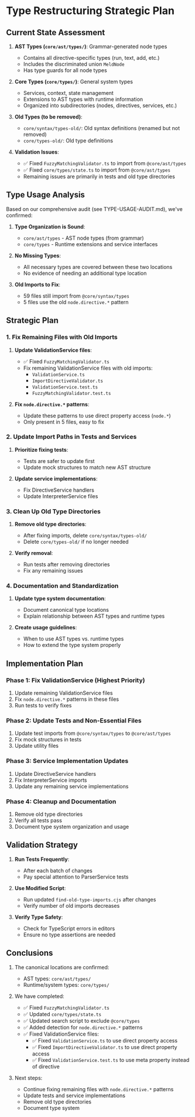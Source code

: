 # Type Restructuring Strategic Plan

## Current State Assessment

1. **AST Types (`core/ast/types/`)**: Grammar-generated node types
   - Contains all directive-specific types (run, text, add, etc.)
   - Includes the discriminated union `MeldNode`
   - Has type guards for all node types

2. **Core Types (`core/types/`)**: General system types
   - Services, context, state management
   - Extensions to AST types with runtime information
   - Organized into subdirectories (nodes, directives, services, etc.)

3. **Old Types (to be removed)**: 
   - `core/syntax/types-old/`: Old syntax definitions (renamed but not removed)
   - `core/types-old/`: Old type definitions  

4. **Validation Issues**: 
   - ✅ Fixed `FuzzyMatchingValidator.ts` to import from `@core/ast/types`
   - ✅ Fixed `core/types/state.ts` to import from `@core/ast/types`
   - Remaining issues are primarily in tests and old type directories

## Type Usage Analysis

Based on our comprehensive audit (see TYPE-USAGE-AUDIT.md), we've confirmed:

1. **Type Organization is Sound**:
   - `core/ast/types` - AST node types (from grammar)
   - `core/types` - Runtime extensions and service interfaces

2. **No Missing Types**:
   - All necessary types are covered between these two locations
   - No evidence of needing an additional type location

3. **Old Imports to Fix**:
   - 59 files still import from `@core/syntax/types`
   - 5 files use the old `node.directive.*` pattern

## Strategic Plan

### 1. Fix Remaining Files with Old Imports

1. **Update ValidationService files**:
   - ✅ Fixed `FuzzyMatchingValidator.ts`
   - Fix remaining ValidationService files with old imports:
     - `ValidationService.ts`
     - `ImportDirectiveValidator.ts`
     - `ValidationService.test.ts`
     - `FuzzyMatchingValidator.test.ts`

2. **Fix `node.directive.*` patterns**:
   - Update these patterns to use direct property access (`node.*`)
   - Only present in 5 files, easy to fix

### 2. Update Import Paths in Tests and Services

1. **Prioritize fixing tests**:
   - Tests are safer to update first
   - Update mock structures to match new AST structure

2. **Update service implementations**:
   - Fix DirectiveService handlers
   - Update InterpreterService files

### 3. Clean Up Old Type Directories

1. **Remove old type directories**:
   - After fixing imports, delete `core/syntax/types-old/`
   - Delete `core/types-old/` if no longer needed

2. **Verify removal**:
   - Run tests after removing directories
   - Fix any remaining issues

### 4. Documentation and Standardization

1. **Update type system documentation**:
   - Document canonical type locations
   - Explain relationship between AST types and runtime types

2. **Create usage guidelines**:
   - When to use AST types vs. runtime types
   - How to extend the type system properly

## Implementation Plan

### Phase 1: Fix ValidationService (Highest Priority)

1. Update remaining ValidationService files
2. Fix `node.directive.*` patterns in these files
3. Run tests to verify fixes

### Phase 2: Update Tests and Non-Essential Files

1. Update test imports from `@core/syntax/types` to `@core/ast/types`
2. Fix mock structures in tests
3. Update utility files

### Phase 3: Service Implementation Updates

1. Update DirectiveService handlers
2. Fix InterpreterService imports
3. Update any remaining service implementations

### Phase 4: Cleanup and Documentation

1. Remove old type directories
2. Verify all tests pass
3. Document type system organization and usage

## Validation Strategy

1. **Run Tests Frequently**:
   - After each batch of changes
   - Pay special attention to ParserService tests

2. **Use Modified Script**:
   - Run updated `find-old-type-imports.cjs` after changes
   - Verify number of old imports decreases

3. **Verify Type Safety**:
   - Check for TypeScript errors in editors
   - Ensure no type assertions are needed

## Conclusions

1. The canonical locations are confirmed:
   - AST types: `core/ast/types/`
   - Runtime/system types: `core/types/`

2. We have completed:
   - ✅ Fixed `FuzzyMatchingValidator.ts`
   - ✅ Updated `core/types/state.ts` 
   - ✅ Updated search script to exclude `@core/types`
   - ✅ Added detection for `node.directive.*` patterns
   - ✅ Fixed ValidationService files:
     - ✅ Fixed `ValidationService.ts` to use direct property access
     - ✅ Fixed `ImportDirectiveValidator.ts` to use direct property access
     - ✅ Fixed `ValidationService.test.ts` to use meta property instead of directive

3. Next steps:
   - Continue fixing remaining files with `node.directive.*` patterns
   - Update tests and service implementations
   - Remove old type directories
   - Document type system